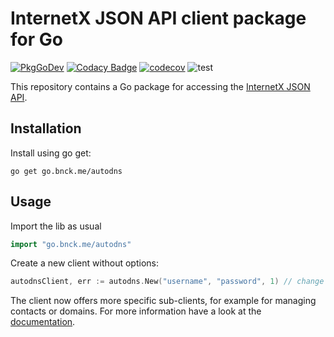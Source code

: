 # InternetX JSON API client package for Go
[![PkgGoDev](https://pkg.go.dev/badge/go.bnck.me/autodns)](https://pkg.go.dev/go.bnck.me/autodns)
[![Codacy Badge](https://app.codacy.com/project/badge/Grade/d8f56b33ce9c4653983e81e0ab8a3b8c)](https://www.codacy.com/gh/jpbede/go-autodns/dashboard)
[![codecov](https://codecov.io/gh/jpbede/go-autodns/branch/main/graph/badge.svg?token=ACJ41YHXN1)](https://codecov.io/gh/jpbede/go-autodns)
![test](https://github.com/jpbede/go-autodns/workflows/test/badge.svg)

This repository contains a Go package for accessing the [InternetX JSON API](https://help.internetx.com/display/APIXMLEN/JSON+API+Basics).

## Installation
Install using go get:
```shell
go get go.bnck.me/autodns
```

## Usage
Import the lib as usual
```go
import "go.bnck.me/autodns"
```

Create a new client without options:
```go
autodnsClient, err := autodns.New("username", "password", 1) // change 1 with your context number
```
The client now offers more specific sub-clients, for example for managing contacts or domains.
For more information have a look at the [documentation](https://pkg.go.dev/github.com/jpbede/go-autodns).
